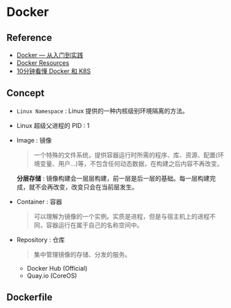 # Docker

## Reference

- [Docker — 从入门到实践](https://github.com/yeasy/docker_practice)
- [Docker Resources](https://github.com/hangyan/docker-resources)
- [10分钟看懂 Docker 和 K8S](https://zhuanlan.zhihu.com/p/53260098)

## Concept

- `Linux Namespace` : Linux 提供的一种内核级别环境隔离的方法。
- Linux 超级父进程的 PID : 1

- Image : 镜像
    > 一个特殊的文件系统，提供容器运行时所需的程序、库、资源、配置(环境变量、用户...)等，不包含任何动态数据，在构建之后内容不再改变。
    
    **分层存储** : 镜像构建会一层层构建，前一层是后一层的基础。每一层构建完成，就不会再改变，改变只会在当前层发生。

- Container : 容器
    > 可以理解为镜像的一个实例。实质是进程，但是与宿主机上的进程不同，容器运行在属于自己的名称空间中。
    
- Repository : 仓库
    > 集中管理镜像的存储、分发的服务。
    
    * Docker Hub (Official)
    * Quay.io (CoreOS)

## Dockerfile

``` Dockerfile

```